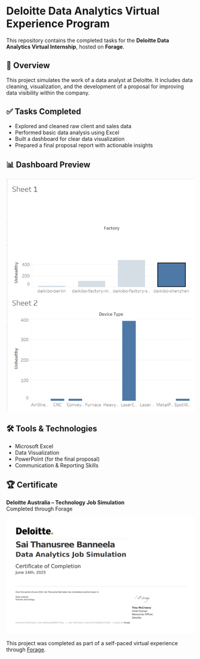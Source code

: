 # Deloitte Data Analytics Virtual Experience Program

This repository contains the completed tasks for the **Deloitte Data Analytics Virtual Internship**, hosted on **Forage**.

## 📌 Overview

This project simulates the work of a data analyst at Deloitte. It includes data cleaning, visualization, and the development of a proposal for improving data visibility within the company.

## ✅ Tasks Completed

- Explored and cleaned raw client and sales data
- Performed basic data analysis using Excel
- Built a dashboard for clear data visualization
- Prepared a final proposal report with actionable insights

## 📊 Dashboard Preview

![Screenshot1](Screenshot1.png)

## 🛠️ Tools & Technologies

- Microsoft Excel
- Data Visualization
- PowerPoint (for the final proposal)
- Communication & Reporting Skills


## 🏆 Certificate

**Deloitte Australia – Technology Job Simulation**  
Completed through Forage

![Screenshot2](Screenshot2.png)


This project was completed as part of a self-paced virtual experience through [Forage](https://www.theforage.com/).


